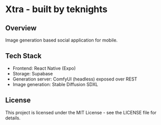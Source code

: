 # Xtra - built by teknights

## Overview
Image generation based social application for mobile.

## Tech Stack
- Frontend: React Native (Expo)
- Storage: Supabase
- Generation server: ComfyUI (headless) exposed over REST
- Image generation: Stable Diffusion SDXL

## License
This project is licensed under the MIT License - see the LICENSE file for details.
